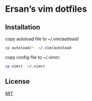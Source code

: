 # Ersan’s vim dotfiles 

## Installation

copy autoload file to ~/.vim/autload/

```bash
cp autoload/*  ~/.vim/autoload
```

copy config file to ~/.vimrc

```bash
cp vimrc  ~/.vimrc
```


## License
[MIT](https://choosealicense.com/licenses/mit/)

